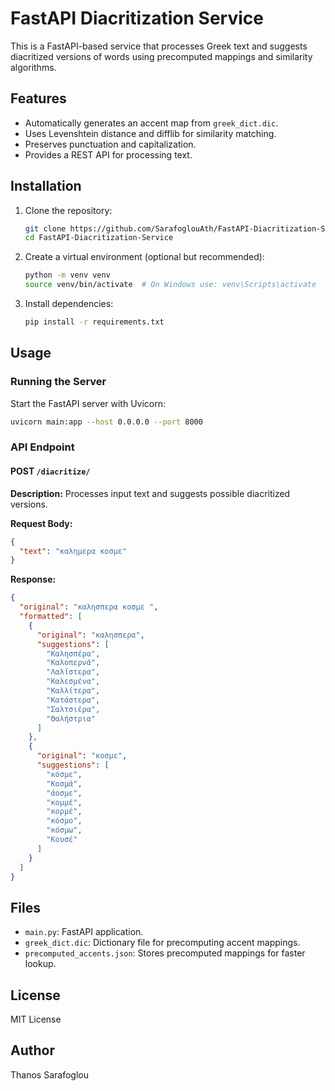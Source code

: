 # FastAPI Diacritization Service

This is a FastAPI-based service that processes Greek text and suggests diacritized versions of words using precomputed mappings and similarity algorithms.

## Features
- Automatically generates an accent map from `greek_dict.dic`.
- Uses Levenshtein distance and difflib for similarity matching.
- Preserves punctuation and capitalization.
- Provides a REST API for processing text.

## Installation

1. Clone the repository:
   ```sh
   git clone https://github.com/SarafoglouAth/FastAPI-Diacritization-Service.git
   cd FastAPI-Diacritization-Service
   ```

2. Create a virtual environment (optional but recommended):
   ```sh
   python -m venv venv
   source venv/bin/activate  # On Windows use: venv\Scripts\activate
   ```

3. Install dependencies:
   ```sh
   pip install -r requirements.txt
   ```

## Usage

### Running the Server

Start the FastAPI server with Uvicorn:
```sh
uvicorn main:app --host 0.0.0.0 --port 8000
```

### API Endpoint

#### **POST** `/diacritize/`

**Description:**
Processes input text and suggests possible diacritized versions.

**Request Body:**
```json
{
  "text": "καλημερα κοσμε"
}
```

**Response:**
```json
{
  "original": "καλησπερα κοσμε ",
  "formatted": [
    {
      "original": "καλησπερα",
      "suggestions": [
        "Καλησπέρα",
        "Καλοπερνά",
        "Λαλίστερα",
        "Καλεσμένα",
        "Καλλίτερα",
        "Κατάστερα",
        "Σαλτσιέρα",
        "Θαλήστρια"
      ]
    },
    {
      "original": "κοσμε",
      "suggestions": [
        "κόσμε",
        "Κοσμά",
        "άοσμε",
        "κομμέ",
        "κορμέ",
        "κόσμο",
        "κόσμω",
        "Κουσέ"
      ]
    }
  ]
}
```

## Files
- `main.py`: FastAPI application.
- `greek_dict.dic`: Dictionary file for precomputing accent mappings.
- `precomputed_accents.json`: Stores precomputed mappings for faster lookup.

## License
MIT License

## Author
Thanos Sarafoglou

